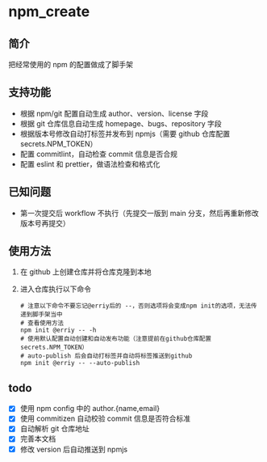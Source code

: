 # npm_create

## 简介

把经常使用的 npm 的配置做成了脚手架

## 支持功能

- 根据 npm/git 配置自动生成 author、version、license 字段
- 根据 git 仓库信息自动生成 homepage、bugs、repository 字段
- 根据版本号修改自动打标签并发布到 npmjs（需要 github 仓库配置 secrets.NPM_TOKEN）
- 配置 commitlint，自动检查 commit 信息是否合规
- 配置 eslint 和 prettier，做语法检查和格式化

## 已知问题

- 第一次提交后 workflow 不执行（先提交一版到 main 分支，然后再重新修改版本号再提交）

## 使用方法

1. 在 github 上创建仓库并将仓库克隆到本地

2. 进入仓库执行以下命令

   ```shell
   # 注意以下命令不要忘记@erriy后的 --，否则选项将会变成npm init的选项，无法传递到脚手架当中
   # 查看使用方法
   npm init @erriy -- -h
   # 使用默认配置自动创建和自动发布功能（注意提前在github仓库配置secrets.NPM_TOKEN）
   # auto-publish 后会自动打标签并自动将标签推送到github
   npm init @erriy -- --auto-publish
   ```

## todo

- [x] 使用 npm config 中的 author.{name,email}
- [x] 使用 commitizen 自动校验 commit 信息是否符合标准
- [x] 自动解析 git 仓库地址
- [x] 完善本文档
- [x] 修改 version 后自动推送到 npmjs
